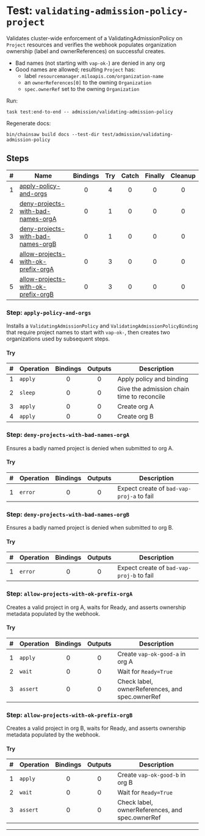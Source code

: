 # Test: `validating-admission-policy-project`

Validates cluster-wide enforcement of a ValidatingAdmissionPolicy on `Project` resources and verifies the webhook populates organization ownership (label and ownerReferences) on successful creates.

- Bad names (not starting with `vap-ok-`) are denied in any org
- Good names are allowed; resulting `Project` has:
  - label `resourcemanager.miloapis.com/organization-name`
  - an `ownerReferences[0]` to the owning `Organization`
  - `spec.ownerRef` set to the owning `Organization`

Run:

```
task test:end-to-end -- admission/validating-admission-policy
```

Regenerate docs:

```
bin/chainsaw build docs --test-dir test/admission/validating-admission-policy
```

## Steps

| # | Name | Bindings | Try | Catch | Finally | Cleanup |
|:-:|---|:-:|:-:|:-:|:-:|:-:|
| 1 | [apply-policy-and-orgs](#step-apply-policy-and-orgs) | 0 | 4 | 0 | 0 | 0 |
| 2 | [deny-projects-with-bad-names-orgA](#step-deny-projects-with-bad-names-orga) | 0 | 1 | 0 | 0 | 0 |
| 3 | [deny-projects-with-bad-names-orgB](#step-deny-projects-with-bad-names-orgb) | 0 | 1 | 0 | 0 | 0 |
| 4 | [allow-projects-with-ok-prefix-orgA](#step-allow-projects-with-ok-prefix-orga) | 0 | 3 | 0 | 0 | 0 |
| 5 | [allow-projects-with-ok-prefix-orgB](#step-allow-projects-with-ok-prefix-orgb) | 0 | 3 | 0 | 0 | 0 |

### Step: `apply-policy-and-orgs`

Installs a `ValidatingAdmissionPolicy` and `ValidatingAdmissionPolicyBinding` that require project names to start with `vap-ok-`, then creates two organizations used by subsequent steps.

#### Try

| # | Operation | Bindings | Outputs | Description |
|:-:|---|:-:|:-:|---|
| 1 | `apply` | 0 | 0 | Apply policy and binding |
| 2 | `sleep` | 0 | 0 | Give the admission chain time to reconcile |
| 3 | `apply` | 0 | 0 | Create org A |
| 4 | `apply` | 0 | 0 | Create org B |

### Step: `deny-projects-with-bad-names-orgA`

Ensures a badly named project is denied when submitted to org A.

#### Try

| # | Operation | Bindings | Outputs | Description |
|:-:|---|:-:|:-:|---|
| 1 | `error` | 0 | 0 | Expect create of `bad-vap-proj-a` to fail |

### Step: `deny-projects-with-bad-names-orgB`

Ensures a badly named project is denied when submitted to org B.

#### Try

| # | Operation | Bindings | Outputs | Description |
|:-:|---|:-:|:-:|---|
| 1 | `error` | 0 | 0 | Expect create of `bad-vap-proj-b` to fail |

### Step: `allow-projects-with-ok-prefix-orgA`

Creates a valid project in org A, waits for Ready, and asserts ownership metadata populated by the webhook.

#### Try

| # | Operation | Bindings | Outputs | Description |
|:-:|---|:-:|:-:|---|
| 1 | `apply` | 0 | 0 | Create `vap-ok-good-a` in org A |
| 2 | `wait` | 0 | 0 | Wait for `Ready=True` |
| 3 | `assert` | 0 | 0 | Check label, ownerReferences, and spec.ownerRef |

### Step: `allow-projects-with-ok-prefix-orgB`

Creates a valid project in org B, waits for Ready, and asserts ownership metadata populated by the webhook.

#### Try

| # | Operation | Bindings | Outputs | Description |
|:-:|---|:-:|:-:|---|
| 1 | `apply` | 0 | 0 | Create `vap-ok-good-b` in org B |
| 2 | `wait` | 0 | 0 | Wait for `Ready=True` |
| 3 | `assert` | 0 | 0 | Check label, ownerReferences, and spec.ownerRef |

---

